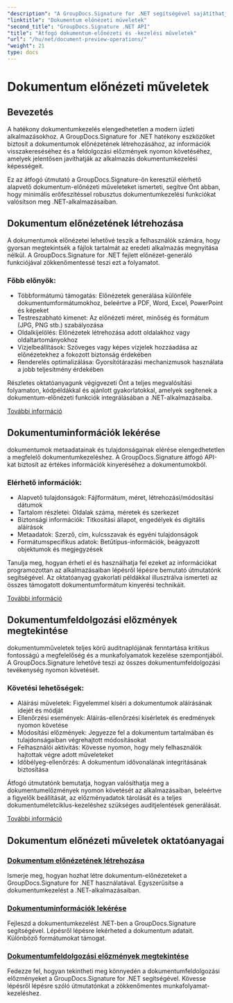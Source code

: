 ```yaml
---
"description": "A GroupDocs.Signature for .NET segítségével sajátíthatja el a dokumentumok előnézetének és információ-visszakeresésének mesteri szintjét. Tanulja meg, hogyan hozhat létre előnézeteket, hogyan kinyerheti a metaadatokat, és hogyan követheti nyomon a dokumentumok előzményeit az alkalmazásaiban."
"linktitle": "Dokumentum előnézeti műveletek"
"second_title": "GroupDocs.Signature .NET API"
"title": "Átfogó dokumentum-előnézeti és -kezelési műveletek"
"url": "/hu/net/document-preview-operations/"
"weight": 21
type: docs
---
```

# Dokumentum előnézeti műveletek

## Bevezetés

A hatékony dokumentumkezelés elengedhetetlen a modern üzleti alkalmazásokhoz. A GroupDocs.Signature for .NET hatékony eszközöket biztosít a dokumentumok előnézetének létrehozásához, az információk visszakereséséhez és a feldolgozási előzmények nyomon követéséhez, amelyek jelentősen javíthatják az alkalmazás dokumentumkezelési képességeit.

Ez az átfogó útmutató a GroupDocs.Signature-ön keresztül elérhető alapvető dokumentum-előnézeti műveleteket ismerteti, segítve Önt abban, hogy minimális erőfeszítéssel robusztus dokumentumkezelési funkciókat valósítson meg .NET-alkalmazásaiban.

## Dokumentum előnézetének létrehozása

A dokumentumok előnézetei lehetővé teszik a felhasználók számára, hogy gyorsan megtekintsék a fájlok tartalmát az eredeti alkalmazás megnyitása nélkül. A GroupDocs.Signature for .NET fejlett előnézet-generáló funkciójával zökkenőmentessé teszi ezt a folyamatot.

### Főbb előnyök:
- Többformátumú támogatás: Előnézetek generálása különféle dokumentumformátumokhoz, beleértve a PDF, Word, Excel, PowerPoint és képeket
- Testreszabható kimenet: Az előnézeti méret, minőség és formátum (JPG, PNG stb.) szabályozása
- Oldalkijelölés: Előnézetek létrehozása adott oldalakhoz vagy oldaltartományokhoz
- Vízjelbeállítások: Szöveges vagy képes vízjelek hozzáadása az előnézetekhez a fokozott biztonság érdekében
- Renderelés optimalizálása: Gyorsítótárazási mechanizmusok használata a jobb teljesítmény érdekében

Részletes oktatóanyagunk végigvezeti Önt a teljes megvalósítási folyamaton, kódpéldákkal és ajánlott gyakorlatokkal, amelyek segítenek a dokumentum-előnézeti funkciók integrálásában a .NET-alkalmazásaiba.

[További információ](./generate-document-preview/)

## Dokumentuminformációk lekérése

dokumentumok metaadatainak és tulajdonságainak elérése elengedhetetlen a megfelelő dokumentumkezeléshez. A GroupDocs.Signature átfogó API-kat biztosít az értékes információk kinyeréséhez a dokumentumokból.

### Elérhető információk:
- Alapvető tulajdonságok: Fájlformátum, méret, létrehozási/módosítási dátumok
- Tartalom részletei: Oldalak száma, méretek és szerkezet
- Biztonsági információk: Titkosítási állapot, engedélyek és digitális aláírások
- Metaadatok: Szerző, cím, kulcsszavak és egyéni tulajdonságok
- Formátumspecifikus adatok: Betűtípus-információk, beágyazott objektumok és megjegyzések

Tanulja meg, hogyan érheti el és használhatja fel ezeket az információkat programozottan az alkalmazásaiban lépésről lépésre bemutató útmutatónk segítségével. Az oktatóanyag gyakorlati példákkal illusztrálva ismerteti az összes támogatott dokumentumformátum kinyerési technikáit.

[További információ](./retrieve-document-information/)

## Dokumentumfeldolgozási előzmények megtekintése

dokumentumműveletek teljes körű auditnaplójának fenntartása kritikus fontosságú a megfelelőség és a munkafolyamatok kezelése szempontjából. A GroupDocs.Signature lehetővé teszi az összes dokumentumfeldolgozási tevékenység nyomon követését.

### Követési lehetőségek:
- Aláírási műveletek: Figyelemmel kíséri a dokumentumok aláírásának idejét és módját
- Ellenőrzési események: Aláírás-ellenőrzési kísérletek és eredmények nyomon követése
- Módosítási előzmények: Jegyezze fel a dokumentum tartalmában és tulajdonságaiban végrehajtott módosításokat
- Felhasználói aktivitás: Kövesse nyomon, hogy mely felhasználók hajtottak végre adott műveleteket
- Időbélyeg-ellenőrzés: A dokumentum idővonalának integritásának biztosítása

Átfogó útmutatónk bemutatja, hogyan valósíthatja meg a dokumentumelőzmények nyomon követését az alkalmazásaiban, beleértve a figyelők beállítását, az előzményadatok tárolását és a teljes dokumentuméletciklus-kezeléshez szükséges auditjelentések generálását.

[További információ](./view-document-processing-history/)

## Dokumentum előnézeti műveletek oktatóanyagai

### [Dokumentum előnézetének létrehozása](./generate-document-preview/)
Ismerje meg, hogyan hozhat létre dokumentum-előnézeteket a GroupDocs.Signature for .NET használatával. Egyszerűsítse a dokumentumkezelést a .NET-alkalmazásaiban.

### [Dokumentuminformációk lekérése](./retrieve-document-information/)
Fejleszd a dokumentumkezelést .NET-ben a GroupDocs.Signature segítségével. Lépésről lépésre lekérheted a dokumentum adatait. Különböző formátumokat támogat.

### [Dokumentumfeldolgozási előzmények megtekintése](./view-document-processing-history/)
Fedezze fel, hogyan tekintheti meg könnyedén a dokumentumfeldolgozási előzményeket a GroupDocs.Signature for .NET segítségével. Kövesse lépésről lépésre szóló útmutatónkat a zökkenőmentes munkafolyamat-kezeléshez.